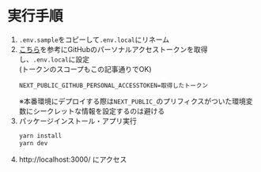 # 実行手順

1. `.env.sample`をコピーして`.env.local`にリネーム
1. [こちら](https://docs.github.com/ja/github/authenticating-to-github/creating-a-personal-access-token)を参考にGitHubのパーソナルアクセストークンを取得し、`.env.local`に設定  
  (トークンのスコープもこの記事通りでOK)
    ```.env.local
    NEXT_PUBLIC_GITHUB_PERSONAL_ACCESSTOKEN=取得したトークン
    ```
    ※本番環境にデプロイする際は`NEXT_PUBLIC_`のプリフィクスがついた環境変数にシークレットな情報を設定するのは避ける
1. パッケージインストール・アプリ実行
    ```bash
    yarn install
    yarn dev
    ```
1. http://localhost:3000/ にアクセス
